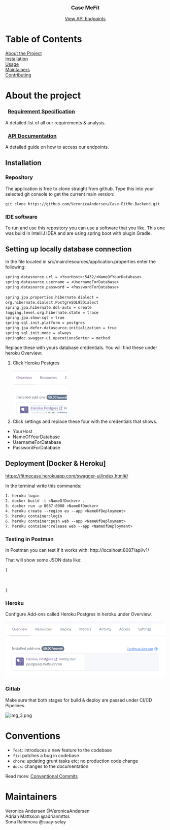 <div id="top"></div>

<div align="center">
<h3 align="center">Case MeFit</h3>
  <p><a href="https://fitmecase.herokuapp.com/swagger-ui/index.html#/">View API Endpoints</a>
  </p>
</div>

<!-- TABLE OF CONTENTS -->
# Table of Contents
[About the Project](-about-the-project)  
[Installation](-install)  
[Usage](-usage)  
[Maintainers](-maintainers)  
[Contributing](-contributing)


<!-- ABOUT THE PROJECT -->
# About the project
<h3>&nbsp; <a href="https://github.com/Cusatelli/Case-Se-Java-MeFit/wiki/Requirement-Specification">Requirement Specification</a></h3>
A detailed list of all our requirements & analysis.

<h3>&nbsp; <a href="">API Documentation</a></h3>
A detailed guide on how to access our endpoints.


<!-- INSTALL -->
## Installation

### Repository

The application is free to clone straight from github. Type this into your selected git console to get the current main
version:

```
git clone https://github.com/VeronicaAndersen/Case-FitMe-Backend.git
```

### IDE software

To run and use this repository you can use a software that you like. This one was build in IntelliJ IDEA and are using
spring boot with plugin Gradle.

## Setting up locally database connection

In the file located in src/main/resources/application.properties enter the following:

```
spring.datasource.url = <YourHost>:5432/<NameOfYourDatabase>
spring.datasource.username = <UsernameForDatabase>
spring.datasource.password = <PasswordForDatabase>

spring.jpa.properties.hibernate.dialect = org.hibernate.dialect.PostgreSQL95Dialect
spring.jpa.hibernate.ddl-auto = create
logging.level.org.hibernate.state = trace
spring.jpa.show-sql = true
spring.sql.init.platform = postgres
spring.jpa.defer-datasource-initialization = true
spring.sql.init.mode = always
springdoc.swagger-ui.operationsSorter = method
```

Replace these with yours database credentials. You will find these under heroku Overview:
1. Click Heroku Postgres

    <img alt="img_2.png" src="img_1.png" width="170px"/>
2. Click settings and replace these four with the credentials that shows.
- YourHost
- NameOfYourDatabase
- UsernameForDatabase
- PasswordForDatabase

## Deployment [Docker & Heroku]

https://fitmecase.herokuapp.com/swagger-ui/index.html#/

In the terminal write this commands:
```
1. heroku login
2. docker build -t <NameOfDocker> .    
3. docker run -p 8087:8080 <NameOfDocker>    
4. heroku create --region eu --app <NameOfDeployment>
5. heroku container:login    
6. heroku container:push web --app <NameOfDeployment>   
7. heroku container:release web --app <NameOfDeployment>    
```

### Testing in Postman

In Postman you can test if it works with:
http://localhost:8087/api/v1/

That will show some JSON data like:

```
{
        
        
        
}
```

### Heroku

Configure Add-ons called Heroku Postgres in heroku under Overview.

<img alt="img.png" src="img.png" title="Add-ons"/>

### Gitlab

Make sure that both stages for build & deploy are passed under CI/CD Pipelines.

![img_3.png](img_3.png)


<!-- CONVENTIONS -->
# Conventions
- `feat`: introduces a new feature to the codebase
- `fix`: patches a bug in codebase
- `chore`: updating grunt tasks etc; no production code change
- `docs`: changes to the documentation

Read more: [Conventional Commits](https://www.conventionalcommits.org/en/v1.0.0/) 


<!-- MAINTAINERS -->
# Maintainers
Veronica Andersen @VeronicaAndersen <br/>
Adrian Mattsson @adrianmttss <br/>
Sona Rahimova @suay-selay
